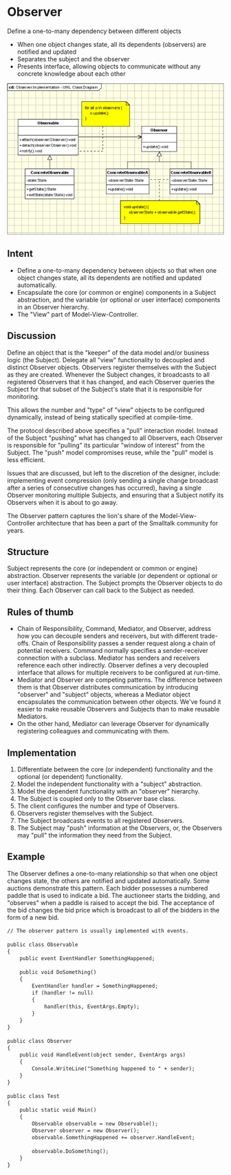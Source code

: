 # Observer
Define a one-to-many dependency between different objects
- When one object changes state, all its dependents (observers) are notified and updated
- Separates the subject and the observer
- Presents interface, allowing objects to communicate without any concrete knowledge about each other


![Observer](./media/observer.gif)

## Intent
- Define a one-to-many dependency between objects so that when one object changes state, all its dependents are notified and updated automatically.
- Encapsulate the core (or common or engine) components in a Subject abstraction, and the variable (or optional or user interface) components in an Observer hierarchy.
- The "View" part of Model-View-Controller.

## Discussion
Define an object that is the "keeper" of the data model and/or business logic (the Subject). Delegate all "view" functionality to decoupled and distinct Observer objects. Observers register themselves with the Subject as they are created. Whenever the Subject changes, it broadcasts to all registered Observers that it has changed, and each Observer queries the Subject for that subset of the Subject's state that it is responsible for monitoring.

This allows the number and "type" of "view" objects to be configured dynamically, instead of being statically specified at compile-time.

The protocol described above specifies a "pull" interaction model. Instead of the Subject "pushing" what has changed to all Observers, each Observer is responsible for "pulling" its particular "window of interest" from the Subject. The "push" model compromises reuse, while the "pull" model is less efficient.

Issues that are discussed, but left to the discretion of the designer, include: implementing event compression (only sending a single change broadcast after a series of consecutive changes has occurred), having a single Observer monitoring multiple Subjects, and ensuring that a Subject notify its Observers when it is about to go away.

The Observer pattern captures the lion's share of the Model-View-Controller architecture that has been a part of the Smalltalk community for years.

## Structure
Subject represents the core (or independent or common or engine) abstraction. Observer represents the variable (or dependent or optional or user interface) abstraction. The Subject prompts the Observer objects to do their thing. Each Observer can call back to the Subject as needed.

## Rules of thumb
- Chain of Responsibility, Command, Mediator, and Observer, address how you can decouple senders and receivers, but with different trade-offs. Chain of Responsibility passes a sender request along a chain of potential receivers. Command normally specifies a sender-receiver connection with a subclass. Mediator has senders and receivers reference each other indirectly. Observer defines a very decoupled interface that allows for multiple receivers to be configured at run-time.
- Mediator and Observer are competing patterns. The difference between them is that Observer distributes communication by introducing "observer" and "subject" objects, whereas a Mediator object encapsulates the communication between other objects. We've found it easier to make reusable Observers and Subjects than to make reusable Mediators.
- On the other hand, Mediator can leverage Observer for dynamically registering colleagues and communicating with them.

## Implementation
1. Differentiate between the core (or independent) functionality and the optional (or dependent) functionality.
1. Model the independent functionality with a "subject" abstraction.
1. Model the dependent functionality with an "observer" hierarchy.
1. The Subject is coupled only to the Observer base class.
1. The client configures the number and type of Observers.
1. Observers register themselves with the Subject.
1. The Subject broadcasts events to all registered Observers.
1. The Subject may "push" information at the Observers, or, the Observers may "pull" the information they need from the Subject.

## Example
The Observer defines a one-to-many relationship so that when one object changes state, the others are notified and updated automatically. Some auctions demonstrate this pattern. Each bidder possesses a numbered paddle that is used to indicate a bid. The auctioneer starts the bidding, and "observes" when a paddle is raised to accept the bid. The acceptance of the bid changes the bid price which is broadcast to all of the bidders in the form of a new bid.
```
// The observer pattern is usually implemented with events.

public class Observable
{
    public event EventHandler SomethingHappened;

    public void DoSomething()
    {
        EventHandler handler = SomethingHappened;
        if (handler != null)
        {
            handler(this, EventArgs.Empty);
        }
    }
}

public class Observer
{
    public void HandleEvent(object sender, EventArgs args)
    {
        Console.WriteLine("Something happened to " + sender);
    }
}

public class Test
{
    public static void Main()
    {
        Observable observable = new Observable();
        Observer observer = new Observer();
        observable.SomethingHappened += observer.HandleEvent;

        observable.DoSomething();
    }
}
```